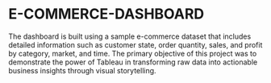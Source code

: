 # E-COMMERCE-DASHBOARD
The dashboard is built using a sample e-commerce dataset that includes detailed information such as customer state, order quantity, sales, and profit  by category, market, and time. The primary objective of this project was to demonstrate the power of Tableau in transforming raw data into actionable business insights through visual storytelling.
